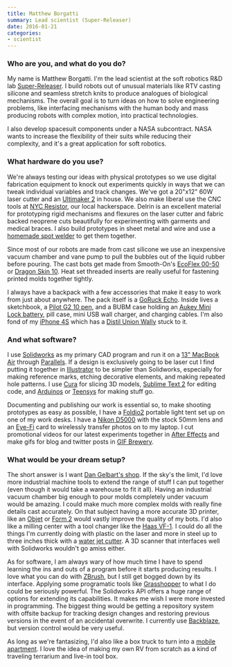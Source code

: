 ```yaml
---
title: Matthew Borgatti
summary: Lead scientist (Super-Releaser)
date: 2016-01-21
categories:
- scientist
---
```


### Who are you, and what do you do?

My name is Matthew Borgatti. I'm the lead scientist at the soft robotics R&D lab [Super-Releaser](http://superreleaser.com/ "An R&D lab in Brooklyn."). I build robots out of unusual materials like RTV casting silicone and seamless stretch knits to produce analogues of biological mechanisms. The overall goal is to turn ideas on how to solve engineering problems, like interfacing mechanisms with the human body and mass producing robots with complex motion, into practical technologies.

I also develop spacesuit components under a NASA subcontract. NASA wants to increase the flexibility of their suits while reducing their complexity, and it's a great application for soft robotics.

### What hardware do you use?

We're always testing our ideas with physical prototypes so we use digital fabrication equipment to knock out experiments quickly in ways that we can tweak individual variables and track changes. We've got a 20"x12" 60W laser cutter and an [Ultimaker 2][ultimaker-2] in house. We also make liberal use the CNC tools at [NYC Resistor](http://www.nycresistor.com/ "A hackerspace in Brooklyn."), our local hackerspace. Delrin is an excellent material for prototyping rigid mechanisms and flexures on the laser cutter and fabric backed neoprene cuts beautifully for experimenting with garments and medical braces. I also build prototypes in sheet metal and wire and use a [homemade spot welder](http://har.ms/blog/scrap-microwave-spot-welder/ "Instructions for making your own spot welder.") to get them together.

Since most of our robots are made from cast silicone we use an inexpensive vacuum chamber and vane pump to pull the bubbles out of the liquid rubber before pouring. The cast bots get made from Smooth-On's [EcoFlex 00-50][ecoflex-00-50] or [Dragon Skin 10][dragon-skin-10]. Heat set threaded inserts are really useful for fastening printed molds together tightly.

I always have a backpack with a few accessories that make it easy to work from just about anywhere. The pack itself is a [GoRuck Echo][echo.2]. Inside lives a sketchbook, a [Pilot G2 10 pen][g2.2], and a BUBM case holding an [Aukey Mini Lock battery][g013-mini-lock], pill case, mini USB wall charger, and charging cables. I'm also fond of my [iPhone 4S][iphone-4s] which has a [Distil Union Wally][wally-case-iphone-5] stuck to it.

### And what software?

I use [Solidworks][] as my primary CAD program and run it on a [13" MacBook Air][macbook-air] through [Parallels][parallels-desktop]. If a design is exclusively going to be laser cut I find putting it together in [Illustrator][] to be simpler than Solidworks, especially for making reference marks, etching decorative elements, and making repeated hole patterns. I use [Cura][] for slicing 3D models, [Sublime Text 2][sublime-text] for editing code, and [Arduinos][arduino] or [Teensys][teensy] for making stuff go.

Documenting and publishing our work is essential so, to make shooting prototypes as easy as possible, I have a [Foldio2][] portable light tent set up on one of my work desks. I have a [Nikon D5000][d5000] with the stock 50mm lens and an [Eye-Fi][] card to wirelessly transfer photos on to my laptop. I cut promotional videos for our latest experiments together in [After Effects][after-effects] and make gifs for blog and twitter posts in [GIF Brewery][gif-brewery].

### What would be your dream setup?

The short answer is I want [Dan Gelbart's shop](https://www.youtube.com/playlist?list=PLfiWDKHz66XYPwU0XykIWRrpYz1YObMzN "Dan Gelbart's building prototypes YouTube videos."). If the sky's the limit, I'd love more industrial machine tools to extend the range of stuff I can put together (even though it would take a warehouse to fit it all). Having an industrial vacuum chamber big enough to pour molds completely under vacuum would be amazing. I could make much more complex molds with really fine details cast accurately. On that subject having a more accurate 3D printer, like an [Objet][objet-eden260vs] or [Form 2][form-2] would vastly improve the quality of my bots. I'd also like a milling center with a tool changer like the [Haas VF-1][vf-1]. I could do all the things I'm currently doing with plastic on the laser and more in steel up to three inches thick with a [water jet cutter][micromax]. A 3D scanner that interfaces well with Solidworks wouldn't go amiss either.

As for software, I am always wary of how much time I have to spend learning the ins and outs of a program before it starts producing results. I love what you can do with [ZBrush][], but I still get bogged down by its interface. Applying some programatic tools like [Grasshopper][] to what I do could be seriously powerful. The Solidworks API offers a huge range of options for extending its capabilities. It makes me wish I were more invested in programming. The biggest thing would be getting a repository system with offsite backup for tracking design changes and restoring previous versions in the event of an accidental overwrite. I currently use [Backblaze][], but version control would be very useful.

As long as we're fantasizing, I'd also like a box truck to turn into a [mobile apartment](http://www.apartmenttherapy.com/look-small-space-livingin-a-ga-61030 "An article about a mobile apartment built into a truck."). I love the idea of making my own RV from scratch as a kind of traveling terrarium and live-in tool box.

[after-effects]: https://www.adobe.com/products/aftereffects.html "Motion graphics and video editing software."
[arduino]: https://www.arduino.cc/ "Open-source prototyping hardware."
[backblaze]: https://www.backblaze.com/cloud-backup.html "Online backup."
[cura]: https://ultimaker.com/en/products/cura-software "Mac software for preparing models for 3D printing."
[d5000]: https://www.nikonusa.com/en/Nikon-Products/Product-Archive/dslr-cameras/D5000.html "A 12.3 megapixel DSLR."
[dragon-skin-10]: https://www.smooth-on.com/Silicone-Rubber-an/c2_1115_1129/index.html "A silicon rubber."
[echo.2]: https://www.goruck.com/gr-echo-black-/p/GEAR-000064 "A backpack."
[ecoflex-00-50]: https://www.smooth-on.com/Silicone-Rubber-an/c2_1115_1130/index.html "A silicon rubber."
[eye-fi]: http://www.eyefi.com/ "Memory cards for cameras with built-in WiFi."
[foldio2]: http://orangemonkie.com/foldio2/ "A portable light tent."
[form-2]: https://formlabs.com/products/3d-printers/form-2/ "A 3D printer."
[g013-mini-lock]: http://aukey.vn/product/mini-lock-g013.htm "A portable phone battery charger."
[g2.2]: https://www.jetpens.com/Pilot-G2-Original-Gel-Pens/ct/610 "A pen."
[gif-brewery]: http://gifbrewery.com/ "Mac software for converting videos into GIFs."
[grasshopper]: https://www.grasshopper3d.com/ "A graphical algorithm editor for Rhino."
[illustrator]: https://www.adobe.com/products/illustrator.html "A vector graphics editor."
[iphone-4s]: https://en.wikipedia.org/wiki/IPhone_4S "A smartphone."
[macbook-air]: https://www.apple.com/macbook-air/ "A very thin laptop."
[micromax]: https://www.omax.com/omax-machine/micromax "A water jet cutter."
[objet-eden260vs]: https://www.stratasys.com/3d-printers/design-series/objet-eden260vs "An industrial 3D printer."
[parallels-desktop]: https://www.parallels.com/products/desktop/ "A PC emulator for the Mac."
[solidworks]: https://www.3ds.com/products-services/solidworks/ "Modelling/CAD software."
[sublime-text]: http://www.sublimetext.com/ "A coder's text editor."
[teensy]: https://www.pjrc.com/teensy/ "A USB microcontroller board."
[ultimaker-2]: https://www.makershed.com/products/ultimaker-2-3d-printer "A 3D printer."
[vf-1]: https://www.haascnc.com/we_spec1.asp?id=VF-1&sizeID=8_20INCH_VMC#gsc.tab=0 "A CNC machine."
[wally-case-iphone-5]: https://www.distilunion.com/collections/wally-wallet-cases/products/wally-iphone-5-wallet-case "A combined wallet/phone case."
[zbrush]: http://pixologic.com/zbrush/ "3D digital painting and sculpture software."
